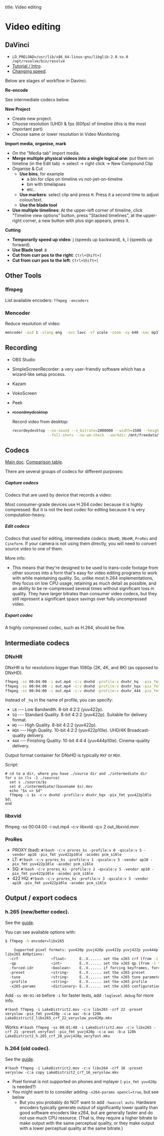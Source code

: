 title: Video editing

# **Video editing**


## **DaVinci**

* `LD_PRELOAD=/usr/lib/x86_64-linux-gnu/libglib-2.0.so.0 /opt/resolve/bin/resolve`
* [Tutorial / Intro](https://www.youtube.com/watch?v=63Ln33O4p4c&ab_channel=JustinBrown-PrimalVideo).
* [Changing speed](https://www.youtube.com/watch?v=MgSIDRvgwIg&t=250s&ab_channel=John%E2%80%99sFilms).

Below are stages of workflow in Davinci.

**Re-encode**

See intermediate codecs below.

**New Project**

* Create new project.
* Choose resolution (UHD) & fps (60fps) of timeline (this is the most important part)
* Choose same or lower resolution in Video Monitoring.

**Import media, organise, mark**

* On the "Media tab" import media.
* **Merge multiple physical videos into a single logical one**: put them on timeline (in the Edit tab) -> select ->
  right click -> New Compound Clip
* Organise & Cut
    * **Use bins**, for example
        * a bin for clips on timeline vs not-yet-on-timelne
        * bin with timelapses
        * etc..
    * **Use markers**: select clip and press `M`. Press it a second time to adjust colour/text.
    * **Use the blade tool**
* **Use multiple timelines**: At the upper-left corner of timeline, click "Timeline view options" button, press
  "Stacked timelines", at the upper-right corner, a new button with plus sign appears, press it.

**Cutting**

* **Temporarily speed up video**: j (speeds up backward), k, l (speeds up forward).
* **Use Blade tool**: `B`
* **Cut from curr pos to the right**: `Ctrl+Shift+]`
* **Cut from curr pos to the left**: `Ctrl+Shift+[`


## **Other Tools**

### ffmpeg
List available encoders: `ffmpeg -encoders`


### Mencoder

Reduce resolution of video:

```bash
mencoder -aid 1 -slang eng  -ovc lavc -vf scale -zoom -xy 640 -oac mp3lame -lameopts cbr:br=160 Click.2006.720p.BluRay.ac3.x264-HqF.mkv -o click.avi
```



## **Recording**

* OBS Studio
* SimpleScreenRecorder: a very user-friendly software which has a wizard-like setup process.
* Kazam
* VokoScreen
* Peek
* ~~recordmydesktop~~

    Record video from desktop:
    ```bash
    recordmydesktop --no-sound --v_bitrate=2000000 --width=1500 --height=1380 --fps 29 \
                    --full-shots --no-wm-check --workdir /mnt/freedata/home/Void -o myfile
    ```


## **Codecs**

[Main doc](https://blog.frame.io/2017/02/15/choose-the-right-codec/).
[Comparison table](https://blog.frame.io/2017/02/13/compare-50-intermediate-codecs/).

There are several groups of codecs for different purposes:

##### Capture codecs
Codecs that are used by device that records a video:

Most consumer-grade devices use H.264 codec because it is highly compressed. But it is not the best codec
for editing because it is very computation-heavy.

##### Edit codecs
Codecs that used for editing, intermediate codecs: `DNxHD`, `DNxHR`, `ProRes` and `Cineform`. If your camera
is not using them directly, you will need to convert source video to one of them.

More info:

* This means that they're designed to be used to trans-code footage from other sources into a form that's easy
for video editing programs to work with while maintaining quality. So, unlike most h.264 implementations, they
focus on low CPU usage, retaining as much detail as possible, and an ability to be re-compressed several times
without significant loss in quality. They have larger bitrates than consumer video codecs, but they still
represent a significant space savings over fully uncompressed video.

##### Export codec
A highly compressed codec, such as H.264, should be fine.




## **Intermediate codecs**

### DNxHR
DNxHR is for resolutions bigger than 1080p (2K, 4K, and 8K) (as opposed to DNxHD).

```bash
ffmpeg -ss 00:04:00 -i out.mp4 -c:v dnxhd -profile:v dnxhr_hq  -pix_fmt yuv422p     out_dnxhd_dnxhr.mov
ffmpeg -ss 00:04:00 -i out.mp4 -c:v dnxhd -profile:v dnxhr_hqx -pix_fmt yuv422p10le out_dnxhd_dnxhr_444.mov
ffmpeg -ss 00:04:00 -i out.mp4 -c:v dnxhd -profile:v dnxhr_444 -pix_fmt yuv444p10le out_dnxhr_444.mov
```

Instead of `_hq` in the name of profile, you can specify:

* `LB` --- Low Bandwidth. 8-bit 4:2:2 (yuv422p).
* `SQ` --- Standard Quality. 8-bit 4:2:2 (yuv422p). Suitable for delivery format.
* `HQ` --- High Quality. 8-bit 4:2:2 (yuv422p).
* `HQX` --- High Quality. 10-bit 4:2:2 (yuv422p10le). UHD/4K Broadcast-quality delivery.
* `444` --- Finishing Quality. 10-bit 4:4:4 (yuv444p10le). Cinema-quality delivery.

Output format container for DNxHD is typically `MXF` or `MOV`.

Script:

```fish
# cd to a dir, where you have ./source dir and ./intermediate dir
for s in (ls -1 ./source)
  set s ./source/$s
  set d ./intermediate/(basename $s).mov
  echo "$s => $d"
  ffmpeg -i $s -c:v dnxhd -profile:v dnxhr_hqx -pix_fmt yuv422p10le $d;
end
```


### libxvid
ffmpeg -ss 00:04:00 -i out.mp4 -c:v libxvid -q:v 2  out_libxvid.mov


### ProRes

* PROXY (bad): `#!bash -c:v prores_ks -profile:v 0 -qscale:v 5 -vendor ap10 -pix_fmt yuv422p10le -acodec pcm_s16le`
* LT: `#!bash -c:v prores_ks -profile:v 1 -qscale:v 5 -vendor ap10 -pix_fmt yuv422p10le -acodec pcm_s16le`
* SQ: `#!bash -c:v prores_ks -profile:v 2 -qscale:v 5 -vendor ap10 -pix_fmt yuv422p10le -acodec pcm_s16le`
* 422 HQ: `#!bash -c:v prores_ks -profile:v 3 -qscale:v 5 -vendor ap10 -pix_fmt yuv422p10le -acodec pcm_s16le`


## **Output / export codecs**

### h.265 (new/better codec).
See the [guide](https://trac.ffmpeg.org/wiki/Encode/H.265).

You can see available options with:

```bash
$ ffmpeg -h encoder=libx265

    Supported pixel formats: yuv420p yuvj420p yuv422p yuvj422p yuv444p yuvj444p gbrp yuv420p10le yuv422p10le yuv444p10le gbrp10le yuv420p12le yuv422p12le yuv444p12le gbrp12le gray gray10le gray12le
libx265 AVOptions:
  -crf               <float>      E..V...... set the x265 crf (from -1 to FLT_MAX) (default -1)
  -qp                <int>        E..V...... set the x265 qp (from -1 to INT_MAX) (default -1)
  -forced-idr        <boolean>    E..V...... if forcing keyframes, force them as IDR frames (default false)
  -preset            <string>     E..V...... set the x265 preset
  -tune              <string>     E..V...... set the x265 tune parameter
  -profile           <string>     E..V...... set the x265 profile
  -x265-params       <dictionary> E..V...... set the x265 configuration using a :-separated list of key=value parameters
```


Add `-ss 00:01:40` before `-i` for faster tests, add `-loglevel debug` for more info.

`#!bash ffmpeg -i LakeDistrict2.mov -c:v libx265 -crf 22 -preset veryslow -pix_fmt yuv420p -c:a aac -b:a 128k LakeDistrict2_libx265_crf_22_veryslow_yuv420p.mkv`

Works: `#!bash ffmpeg -ss 00:01:40 -i LakeDistrict2.mov -c:v libx265 -crf 21 -preset veryfast -pix_fmt yuvj420p -c:a aac -b:a 128k LakeDistrict2_h.265_crf_28_yuvj420p_veryfast.mkv`


### h.264 (old codec).
See the [guide](https://trac.ffmpeg.org/wiki/Encode/H.264#crf).

`#!bash ffmpeg -i LakeDistrict2.mov -c:v libx264 -crf 16 -preset veryslow -c:a copy LakeDistrict2_crf_16_veryslow.mkv`

* Pixel format is not supported on phones and mplayer (`-pix_fmt yuv420p` is needed?)
* You might want to to consider adding `-x264-params opencl=true`, but see below
    * But you you probably do NOT want to add `-hwaccel auto`. Hardware encoders typically generate output of
      significantly lower quality than good software encoders like x264, but are generally faster and do not
      use much CPU resource. (That is, they require a higher bitrate to make output with the same perceptual
      quality, or they make output with a lower perceptual quality at the same bitrate.)
